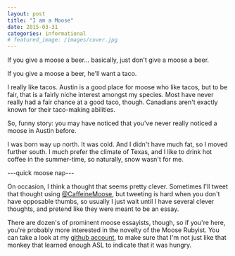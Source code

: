 ```yaml
---
layout: post
title: "I am a Moose"
date: 2015-03-31
categories: informational
# featured_image: /images/cover.jpg
---
```


If you give a moose a beer... basically, just don't give a moose a beer.

If you give a moose a beer, he'll want a taco.

I really like tacos. Austin is a good place for moose who like tacos, but to be fair, that is a fairly niche interest amongst my species. Most have never really had a fair chance at a good taco, though. Canadians aren't exactly known for their taco-making abilities.

So, funny story: you may have noticed that you've never really noticed a moose in Austin before.

I was born way up north. It was cold. And I didn't have much fat, so I moved further south. I much prefer the climate of Texas, and I like to drink hot coffee in the summer-time, so naturally, snow wasn't for me.


---quick moose nap---

On occasion, I think a thought that seems pretty clever. Sometimes I'll tweet that thought using [@CaffeineMoose](https://twitter.com/CaffeineMoose), but tweeting is hard when you don't have opposable thumbs, so usually I just wait until I have several clever thoughts, and pretend like they were meant to be an essay.

There are dozen's of prominent moose essayists, though, so if you're here, you're probably more interested in the novelty of the Moose Rubyist. You can take a look at my [github account](https://github.com/caffeinatedmoose), to make sure that I'm not just like that monkey that learned enough ASL to indicate that it was hungry.
